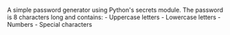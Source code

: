 A simple password generator using Python's secrets module.
The password is 8 characters long and contains:
        - Uppercase letters
        - Lowercase letters
        - Numbers
        - Special characters